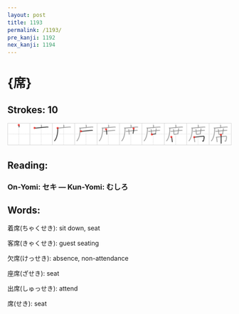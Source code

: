```yaml
---
layout: post
title: 1193
permalink: /1193/
pre_kanji: 1192
nex_kanji: 1194
---
```


# {席}

## Strokes: 10

<div class="stroke"><img src="../images/E5B8AD.png" /></div>

## Reading:

### On-Yomi: セキ &mdash; Kun-Yomi: むしろ

## Words:

着席(ちゃくせき): sit down, seat

客席(きゃくせき): guest seating

欠席(けっせき): absence, non-attendance

座席(ざせき): seat

出席(しゅっせき): attend

席(せき): seat
